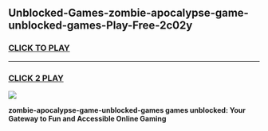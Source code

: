 
## Unblocked-Games-zombie-apocalypse-game-unblocked-games-Play-Free-2c02y
<h3>
<a href="https://premium76.site?title=zombie-apocalypse-game-unblocked-games&ref=23A">CLICK TO PLAY</a></h3>
<hr>

<h3>
<a href="https://premium76.site?title=zombie-apocalypse-game-unblocked-games&ref=23A">CLICK 2 PLAY</a>
  
</h3>

<a href="https://premium76.site?title=zombie-apocalypse-game-unblocked-games&ref=23A"><img src="https://clearcache.store/games.png"></a>


**zombie-apocalypse-game-unblocked-games games unblocked: Your Gateway to Fun and Accessible Online Gaming**
